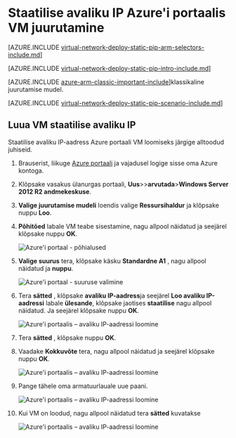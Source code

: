 <properties 
   pageTitle="Juurutamine VM abil Azure portaali sisse ressursihaldur staatilise avaliku IP | Microsoft Azure'i"
   description="Saate teada, kuidas juurutada VMs abil zure portaali sisse ressursihaldur staatilise avaliku IP"
   services="virtual-network"
   documentationCenter="na"
   authors="jimdial"
   manager="carmonm"
   editor=""
   tags="azure-resource-manager"
/>
<tags  
   ms.service="virtual-network"
   ms.devlang="na"
   ms.topic="article"
   ms.tgt_pltfrm="na"
   ms.workload="infrastructure-services"
   ms.date="02/04/2016"
   ms.author="jdial" />

# <a name="deploy-a-vm-with-a-static-public-ip-using-the-azure-portal"></a>Staatilise avaliku IP Azure'i portaalis VM juurutamine

[AZURE.INCLUDE [virtual-network-deploy-static-pip-arm-selectors-include.md](../../includes/virtual-network-deploy-static-pip-arm-selectors-include.md)]

[AZURE.INCLUDE [virtual-network-deploy-static-pip-intro-include.md](../../includes/virtual-network-deploy-static-pip-intro-include.md)]

[AZURE.INCLUDE [azure-arm-classic-important-include](../../includes/learn-about-deployment-models-rm-include.md)]klassikaline juurutamise mudel.

[AZURE.INCLUDE [virtual-network-deploy-static-pip-scenario-include.md](../../includes/virtual-network-deploy-static-pip-scenario-include.md)]

## <a name="create-a-vm-with-a-static-public-ip"></a>Luua VM staatilise avaliku IP 

Staatilise avaliku IP-aadress Azure portaali VM loomiseks järgige alltoodud juhiseid.

1. Brauserist, liikuge [Azure portaali](https://portal.azure.com) ja vajadusel logige sisse oma Azure kontoga.
2. Klõpsake vasakus ülanurgas portaali, **Uus**>>**arvutada**>**Windows Server 2012 R2 andmekeskuse**.
3. **Valige juurutamise mudeli** loendis valige **Ressursihaldur** ja klõpsake nuppu **Loo**.
4. **Põhitõed** labale VM teabe sisestamine, nagu allpool näidatud ja seejärel klõpsake nuppu **OK**.

    ![Azure'i portaal - põhialused](./media/virtual-network-deploy-static-pip-arm-portal/figure1.png)

5. **Valige suurus** tera, klõpsake käsku **Standardne A1** , nagu allpool näidatud ja **nuppu**.

    ![Azure'i portaal - suuruse valimine](./media/virtual-network-deploy-static-pip-arm-portal/figure2.png)

6. Tera **sätted** , klõpsake **avaliku IP-aadress**ja seejärel **Loo avaliku IP-aadressi** labale **ülesande**, klõpsake jaotises **staatilise** nagu allpool näidatud. Ja seejärel klõpsake nuppu **OK**.

    ![Azure'i portaalis – avaliku IP-aadressi loomine](./media/virtual-network-deploy-static-pip-arm-portal/figure3.png)

7. Tera **sätted** , klõpsake nuppu **OK**.
8. Vaadake **Kokkuvõte** tera, nagu allpool näidatud ja seejärel klõpsake nuppu **OK**.

    ![Azure'i portaalis – avaliku IP-aadressi loomine](./media/virtual-network-deploy-static-pip-arm-portal/figure4.png)

9. Pange tähele oma armatuurlauale uue paani.

    ![Azure'i portaalis – avaliku IP-aadressi loomine](./media/virtual-network-deploy-static-pip-arm-portal/figure5.png)

10. Kui VM on loodud, nagu allpool näidatud tera **sätted** kuvatakse

    ![Azure'i portaalis – avaliku IP-aadressi loomine](./media/virtual-network-deploy-static-pip-arm-portal/figure6.png)